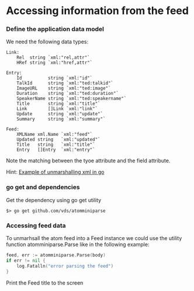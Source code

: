 # Accessing information from the feed

### Define the application data model
We need the following data types:

```
Link:
	Rel  string `xml:"rel,attr"`
	HRef string `xml:"href,attr"`

Entry:
	Id          string `xml:"id"`
	TalkId      string `xml:"ted:talkid"`
	ImageURL    string `xml:"ted:image"`
	Duration    string `xml:"ted:duration"`
	SpeakerName string `xml:"ted:speakername"`
	Title       string `xml:"title"`
	Link        []Link `xml:"link"`
	Update      string `xml:"update"`
	Summary     string `xml:"summary"`

Feed:
	XMLName xml.Name `xml:"feed"`
	Updated string   `xml:"updated"`
	Title   string   `xml:"title"`
	Entry   []Entry  `xml:"entry"`
```

Note the matching between the tyoe attribute and the field attribute.

Hint: [Example of unmarshalling xml in go](https://golang.org/pkg/encoding/xml/#example_Unmarshal)

### go get and dependencies
Get the dependency using go get utility

    $> go get github.com/vds/atomminiparse

### Accessing feed data
To unmarhsall the atom feed into a Feed instance we could 
use the utility function atomminiparse.Parse like in the following example:

```go	
feed, err := atomminiparse.Parse(body)
if err != nil {
    log.Fatalln("error parsing the feed")
}
```

Print the Feed title to the screen
